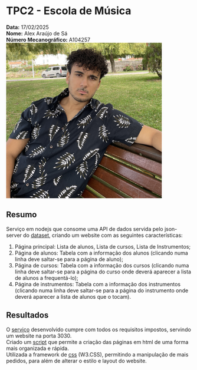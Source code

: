 # TPC2 - Escola de Música

**Data:** 17/02/2025  
**Nome:** Alex Araújo de Sá  
**Número Mecanográfico:** A104257  
![](./../Imagens/Avatar.png)

## Resumo

Serviço em nodejs que consome uma API de dados servida pelo json-server do [dataset](db.json), criando um website com as seguintes características:  

1. Página principal: Lista de alunos, Lista de cursos, Lista de Instrumentos;
2. Página de alunos: Tabela com a informação dos alunos (clicando numa linha deve saltar-se para a página de aluno);
3. Página de cursos: Tabela com a informação dos cursos (clicando numa linha deve saltar-se para a página do curso onde deverá aparecer a lista de alunos a frequentá-lo);
4. Página de instrumentos: Tabela com a informação dos instrumentos (clicando numa linha deve saltar-se para a página do instrumento onde deverá aparecer a lista de alunos que o tocam).

## Resultados

O [serviço](index.js) desenvolvido cumpre com todos os requisitos impostos, servindo um website na porta 3030.  
Criado um [script](my_pages.js) que permite a criação das páginas em html de uma forma mais organizada e rápida.  
Utilizada a framework de [css](w3.css) (W3.CSS), permitindo a manipulação de mais pedidos, para além de alterar o estilo e layout do website.  